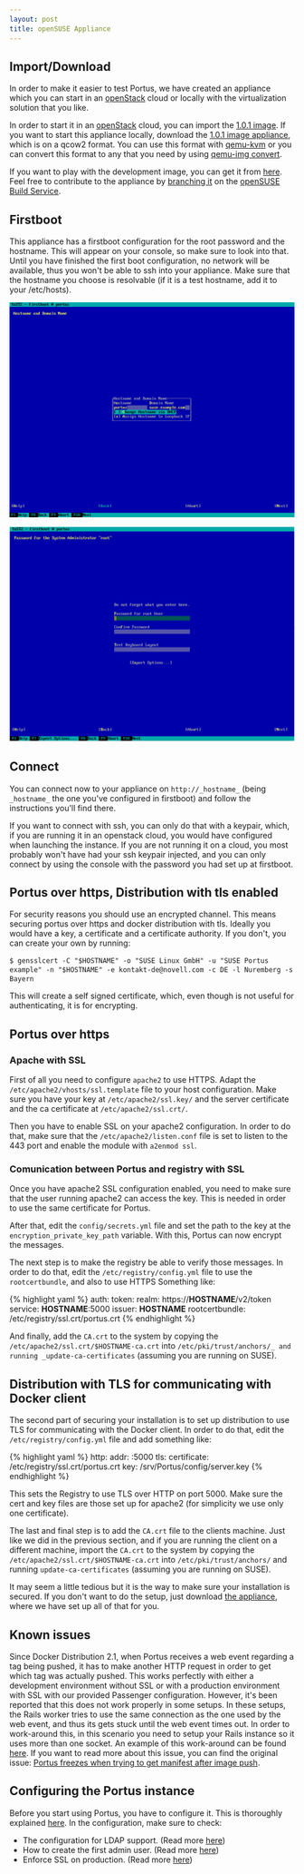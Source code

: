 ```yaml
---
layout: post
title: openSUSE Appliance
---
```


## Import/Download

In order to make it easier to test Portus, we have created an appliance which
you can start in an [openStack](https://www.openstack.org/) cloud or locally
with the virtualization solution that you like.

In order to start it in an [openStack](https://www.openstack.org/) cloud, you
can import the [1.0.1 image](http://download.opensuse.org/repositories/Virtualization:/containers:/Portus:/Release:/1.0.1/images/PortusAppliance.x86_64.qcow2).
If you want to start this appliance locally, download the
[1.0.1 image appliance](http://download.opensuse.org/repositories/Virtualization:/containers:/Portus:/Release:/1.0.1/images/PortusAppliance.x86_64.qcow2),
which is on a qcow2 format. You can use this format with
[qemu-kvm](http://wiki.qemu.org/KVM) or you can convert this format to any
that you need by using [qemu-img convert](http://linux.die.net/man/1/qemu-img).

If you want to play with the development image, you can get it from
[here](http://download.opensuse.org/repositories/Virtualization:/containers:/Portus/images/PortusAppliance.x86_64.qcow2).
Feel free to contribute to the appliance by
[branching it](https://build.opensuse.org/package/branch_dialog/Virtualization:containers:Portus/PortusAppliance)
on the [openSUSE Build Service](http://build.opensuse.org).

## Firstboot

This appliance has a firstboot configuration for the root password and the
hostname. This will appear on your console, so make sure to look into that.
Until you have finished the first boot configuration, no network will be
available, thus you won't be able to ssh into your appliance. Make sure that
the hostname you choose is resolvable (if it is a test hostname, add it to your /etc/hosts).

![hostname configuration](/build/images/docs/portus1stboot.png)

![root password setup](/build/images/docs/portus1stboot_2.png)

## Connect

You can connect now to your appliance on `http://_hostname_` (being
`_hostname_` the one you've configured in firstboot) and follow the
instructions you'll find there.

If you want to connect with ssh, you can only do that with a keypair, which,
if you are running it in an openstack cloud, you would have configured when
launching the instance. If you are not running it on a cloud, you most
probably won't have had your ssh keypair injected, and you can only connect
by using the console with the password you had set up at firstboot.

## Portus over https, Distribution with tls enabled

For security reasons you should use an encrypted channel. This means securing
portus over https and docker distribution with tls. Ideally you would have a
key, a certificate and a certificate authority. If you don't, you can create
your own by running:

    $ gensslcert -C "$HOSTNAME" -o "SUSE Linux GmbH" -u "SUSE Portus example" -n "$HOSTNAME" -e kontakt-de@novell.com -c DE -l Nuremberg -s Bayern

This will create a self signed certificate, which, even though is not useful
for authenticating, it is for encrypting.

## Portus over https

### Apache with SSL

First of all you need to configure `apache2` to use HTTPS. Adapt the
`/etc/apache2/vhosts/ssl.template` file to your host configuration. Make sure
you have your key at `/etc/apache2/ssl.key/` and the server certificate and
the ca certificate at `/etc/apache2/ssl.crt/`.

Then you have to enable SSL on your apache2 configuration. In order to do
that, make sure that the `/etc/apache2/listen.conf` file is set to listen to
the 443 port and enable the module with `a2enmod ssl`.

### Comunication between Portus and registry with SSL

Once you have apache2 SSL configuration enabled, you need to make sure that the
user running apache2 can access the key. This is needed in order to use the
same certificate for Portus.

After that, edit the `config/secrets.yml` file and set the path to the key at
the `encryption_private_key_path` variable. With this, Portus can now encrypt
the messages.

The next step is to make the registry be able to verify those messages. In
order to do that, edit the `/etc/registry/config.yml` file to use the
`rootcertbundle`, and also to use HTTPS Something like:

{% highlight yaml %}
auth:
  token:
    realm: https://__HOSTNAME__/v2/token
    service: __HOSTNAME__:5000
    issuer: __HOSTNAME__
    rootcertbundle: /etc/registry/ssl.crt/portus.crt
{% endhighlight %}

And finally, add the `CA.crt` to the system by copying the
`/etc/apache2/ssl.crt/$HOSTNAME-ca.crt` into
`/etc/pki/trust/anchors/_ and running _update-ca-certificates` (assuming you
are running on SUSE).

## Distribution with TLS for communicating with Docker client

The second part of securing your installation is to set up distribution to use
TLS for communicating with the Docker client. In order to do that, edit the
`/etc/registry/config.yml` file and add something like:

{% highlight yaml %}
http:
  addr: :5000
  tls:
    certificate: /etc/registry/ssl.crt/portus.crt
    key: /srv/Portus/config/server.key
{% endhighlight %}

This sets the Registry to use TLS over HTTP on port 5000. Make sure the cert
and key files are those set up for apache2 (for simplicity we use only one
certificate).

The last and final step is to add the `CA.crt` file to the clients machine.
Just like we did in the previous section, and if you are running the client
on a different machine, import the `CA.crt` to the system by copying the
`/etc/apache2/ssl.crt/$HOSTNAME-ca.crt` into `/etc/pki/trust/anchors/` and
running `update-ca-certificates` (assuming you are running on SUSE).

It may seem a little tedious but it is the way to make sure your installation
is secured. If you don't want to do the setup, just download
[the appliance](/docs/setups/2_appliance.html#importdownload), where we have
set up all of that for you.

## Known issues

Since Docker Distribution 2.1, when Portus receives a web event regarding a tag
being pushed, it has to make another HTTP request in order to get which tag was
actually pushed. This works perfectly with either a development environment
without SSL or with a production environment with SSL with our provided Passenger
configuration. However, it's been reported that this does not work properly in
some setups. In these setups, the Rails worker tries to use the same connection
as the one used by the web event, and thus its gets stuck until the web event
times out. In order to work-around this, in this scenario you need to setup
your Rails instance so it uses more than one socket. An example of this
work-around can be found [here](http://jordanhollinger.com/2011/12/19/deploying-with-thin/).
If you want to read more about this issue, you can find the original
issue: [Portus freezes when trying to get manifest after image push](https://github.com/SUSE/Portus/issues/373).

## Configuring the Portus instance

Before you start using Portus, you have to configure it. This is thoroughly
explained [here](/docs/Configuring-Portus.html). In
the configuration, make sure to check:

- The configuration for LDAP support. (Read more [here](/docs/Configuring-Portus.html#ldap-support))
- How to create the first admin user. (Read more [here](/docs/Configuring-Portus.html#creating-the-first-admin-user))
- Enforce SSL on production. (Read more [here](/docs/Configuring-Portus.html#enforce-ssl-usage-on-production))
